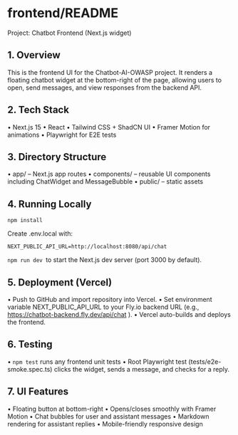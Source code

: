 # frontend/README

Project: Chatbot Frontend (Next.js widget)

## 1. Overview

This is the frontend UI for the Chatbot-AI-OWASP project.
It renders a floating chatbot widget at the bottom-right of the page, allowing users to open, send messages, and view responses from the backend API.

## 2. Tech Stack

• Next.js 15
• React
• Tailwind CSS + ShadCN UI
• Framer Motion for animations
• Playwright for E2E tests

## 3. Directory Structure

• app/ – Next.js app routes
• components/ – reusable UI components including ChatWidget and MessageBubble
• public/ – static assets

## 4. Running Locally
```
npm install
```
Create .env.local with:
```
NEXT_PUBLIC_API_URL=http://localhost:8080/api/chat
```
```npm run dev ```to start the Next.js dev server (port 3000 by default).

## 5. Deployment (Vercel)

• Push to GitHub and import repository into Vercel.
• Set environment variable NEXT_PUBLIC_API_URL to your Fly.io backend URL (e.g., https://chatbot-backend.fly.dev/api/chat
).
• Vercel auto-builds and deploys the frontend.

## 6. Testing

• ```npm test``` runs any frontend unit tests
• Root Playwright test (tests/e2e-smoke.spec.ts) clicks the widget, sends a message, and checks for a reply.

## 7. UI Features

• Floating button at bottom-right
• Opens/closes smoothly with Framer Motion
• Chat bubbles for user and assistant messages
• Markdown rendering for assistant replies
• Mobile-friendly responsive design